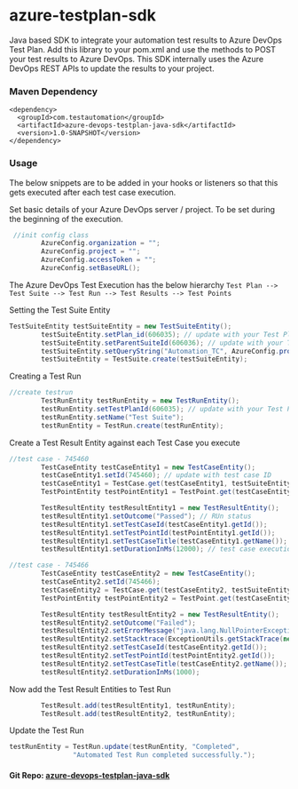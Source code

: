 # azure-testplan-sdk

Java based SDK to integrate your automation test results to Azure DevOps Test Plan. Add this library to your pom.xml and use the methods to POST your test results to Azure DevOps. This SDK internally uses the Azure DevOps REST APIs to update the results to your project.

### Maven Dependency
```maven
<dependency>
  <groupId>com.testautomation</groupId>
  <artifactId>azure-devops-testplan-java-sdk</artifactId>
  <version>1.0-SNAPSHOT</version>
</dependency>
```

### Usage
The below snippets are to be added in your hooks or listeners so that this gets executed after each test case execution.

Set basic details of your Azure DevOps server / project. To be set during the beginning of the execution.
```java
 //init config class
        AzureConfig.organization = "";
        AzureConfig.project = "";
        AzureConfig.accessToken = "";
        AzureConfig.setBaseURL();
```

The Azure DevOps Test Execution has the below hierarchy
`` Test Plan --> Test Suite --> Test Run --> Test Results --> Test Points ``

Setting the Test Suite Entity
```java
TestSuiteEntity testSuiteEntity = new TestSuiteEntity();
        testSuiteEntity.setPlan_id(606035); // update with your Test Plan ID
        testSuiteEntity.setParentSuiteId(606036); // update with your Test Suite ID
        testSuiteEntity.setQueryString("Automation_TC", AzureConfig.project);
        testSuiteEntity = TestSuite.create(testSuiteEntity);
```

Creating a Test Run
```java
//create testrun
        TestRunEntity testRunEntity = new TestRunEntity();
        testRunEntity.setTestPlanId(606035); // update with your Test Plan ID
        testRunEntity.setName("Test Suite");
        testRunEntity = TestRun.create(testRunEntity);
```

Create a Test Result Entity against each Test Case you execute
```java
//test case - 745460
        TestCaseEntity testCaseEntity1 = new TestCaseEntity();
        testCaseEntity1.setId(745460); // update with test case ID
        testCaseEntity1 = TestCase.get(testCaseEntity1, testSuiteEntity);
        TestPointEntity testPointEntity1 = TestPoint.get(testCaseEntity1, testSuiteEntity);

        TestResultEntity testResultEntity1 = new TestResultEntity();
        testResultEntity1.setOutcome("Passed"); // RUn status
        testResultEntity1.setTestCaseId(testCaseEntity1.getId());
        testResultEntity1.setTestPointId(testPointEntity1.getId());
        testResultEntity1.setTestCaseTitle(testCaseEntity1.getName());
        testResultEntity1.setDurationInMs(12000); // test case execution duration

//test case - 745466
        TestCaseEntity testCaseEntity2 = new TestCaseEntity();
        testCaseEntity2.setId(745466);
        testCaseEntity2 = TestCase.get(testCaseEntity2, testSuiteEntity);
        TestPointEntity testPointEntity2 = TestPoint.get(testCaseEntity2, testSuiteEntity);

        TestResultEntity testResultEntity2 = new TestResultEntity();
        testResultEntity2.setOutcome("Failed");
        testResultEntity2.setErrorMessage("java.lang.NullPointerException");
        testResultEntity2.setStacktrace(ExceptionUtils.getStackTrace(new Exception()));
        testResultEntity2.setTestCaseId(testCaseEntity2.getId());
        testResultEntity2.setTestPointId(testPointEntity2.getId());
        testResultEntity2.setTestCaseTitle(testCaseEntity2.getName());
        testResultEntity2.setDurationInMs(1000);
```

Now add the Test Result Entities to Test Run
```java
        TestResult.add(testResultEntity1, testRunEntity);
        TestResult.add(testResultEntity2, testRunEntity);
```

Update the Test Run
```java
testRunEntity = TestRun.update(testRunEntity, "Completed",
                "Automated Test Run completed successfully.");
```

#### Git Repo: [azure-devops-testplan-java-sdk](https://github.com/krishnapollu/azure-devops-testplan-java-sdk)
